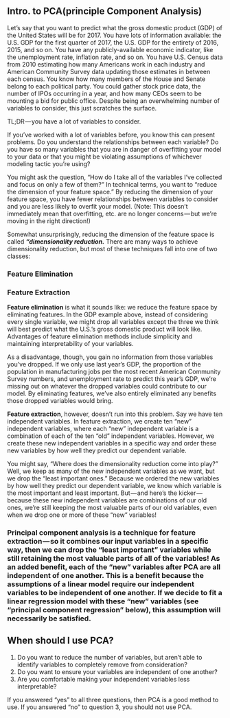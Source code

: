 ## Intro. to PCA(principle Component Analysis)
Let’s say that you want to predict what the gross domestic product (GDP) of the United States will be for 2017. You have lots of information available: the U.S. GDP for the first quarter of 2017, the U.S. GDP for the entirety of 2016, 2015, and so on. You have any publicly-available economic indicator, like the unemployment rate, inflation rate, and so on. You have U.S. Census data from 2010 estimating how many Americans work in each industry and American Community Survey data updating those estimates in between each census. You know how many members of the House and Senate belong to each political party. You could gather stock price data, the number of IPOs occurring in a year, and how many CEOs seem to be mounting a bid for public office. Despite being an overwhelming number of variables to consider, this just scratches the surface.

TL;DR — you have a lot of variables to consider.

If you’ve worked with a lot of variables before, you know this can present problems. Do you understand the relationships between each variable? Do you have so many variables that you are in danger of overfitting your model to your data or that you might be violating assumptions of whichever modeling tactic you’re using?

You might ask the question, “How do I take all of the variables I’ve collected and focus on only a few of them?” In technical terms, you want to “reduce the dimension of your feature space.” By reducing the dimension of your feature space, you have fewer relationships between variables to consider and you are less likely to overfit your model. (Note: This doesn’t immediately mean that overfitting, etc. are no longer concerns — but we’re moving in the right direction!)

Somewhat unsurprisingly, reducing the dimension of the feature space is called ***“dimensionality reduction.***  There are many ways to achieve dimensionality reduction, but most of these techniques fall into one of two classes:
### Feature Elimination
### Feature Extraction

**Feature elimination** is what it sounds like: we reduce the feature space by eliminating features. In the GDP example above, instead of considering every single variable, we might drop all variables except the three we think will best predict what the U.S.’s gross domestic product will look like. Advantages of feature elimination methods include simplicity and maintaining interpretability of your variables.

As a disadvantage, though, you gain no information from those variables you’ve dropped. If we only use last year’s GDP, the proportion of the population in manufacturing jobs per the most recent American Community Survey numbers, and unemployment rate to predict this year’s GDP, we’re missing out on whatever the dropped variables could contribute to our model. By eliminating features, we’ve also entirely eliminated any benefits those dropped variables would bring.

**Feature extraction**, however, doesn’t run into this problem. Say we have ten independent variables. In feature extraction, we create ten “new” independent variables, where each “new” independent variable is a combination of each of the ten “old” independent variables. However, we create these new independent variables in a specific way and order these new variables by how well they predict our dependent variable.

You might say, “Where does the dimensionality reduction come into play?” Well, we keep as many of the new independent variables as we want, but we drop the “least important ones.” Because we ordered the new variables by how well they predict our dependent variable, we know which variable is the most important and least important. But — and here’s the kicker — because these new independent variables are combinations of our old ones, we’re still keeping the most valuable parts of our old variables, even when we drop one or more of these “new” variables!

### Principal component analysis is a technique for feature extraction — so it combines our input variables in a specific way, then we can drop the “least important” variables while still retaining the most valuable parts of all of the variables! As an added benefit, each of the “new” variables after PCA are all independent of one another. This is a benefit because the assumptions of a linear model require our independent variables to be independent of one another. If we decide to fit a linear regression model with these “new” variables (see “principal component regression” below), this assumption will necessarily be satisfied.


## When should I use PCA?
 1. Do you want to reduce the number of variables, but aren’t able to identify variables to completely remove from consideration?
 2. Do you want to ensure your variables are independent of one another?
 3. Are you comfortable making your independent variables less interpretable?

If you answered “yes” to all three questions, then PCA is a good method to use. If you answered “no” to question 3, you should not use PCA.
